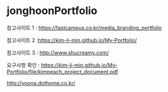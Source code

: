 # jonghoonPortfolio

참고사이트 1 : https://fastcampus.co.kr/media_branding_portfolio

참고사이트 2 :https://kim-ji-min.github.io/My-Portfolio/

참고사이트 3 : http://www.shucreamy.com/

요구사항 확인 : https://kim-ji-min.github.io/My-Portfolio/file/kimpeach_project_document.pdf

http://yoona.dothome.co.kr/
